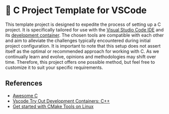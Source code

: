 # 🦖 C Project Template for VSCode

This template project is designed to expedite the process of setting up a C project. It is specifically tailored for use with the [Visual Studio Code IDE](https://code.visualstudio.com/) and its [development container](https://code.visualstudio.com/docs/devcontainers/containers). The chosen tools are compatible with each other and aim to alleviate the challenges typically encountered during initial project configuration. It is important to note that this setup does not assert itself as the optimal or recommended approach for working with C. As we continually learn and evolve, opinions and methodologies may shift over time. Therefore, this project offers one possible method, but feel free to customize it to suit your specific requirements.

## References

- [Awesome C](https://github.com/oz123/awesome-c)
- [Vscode Try Out Development Containers: C++](https://github.com/microsoft/vscode-remote-try-cpp/tree/main)
- [Get started with CMake Tools on Linux](https://code.visualstudio.com/docs/cpp/cmake-linux)
